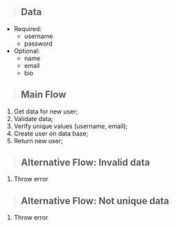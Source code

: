 > ## Data
* Required:
    - username
    - password
* Optional:
    - name
    - email
    - bio

> ## Main Flow
1. Get data for new user;
2. Validate data;
3. Verify unique values (username, email);
4. Create user on data base;
5. Return new user;

> ## Alternative Flow: Invalid data
1. Throw error

> ## Alternative Flow: Not unique data
1. Throw error